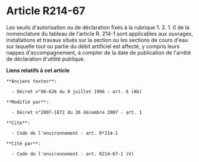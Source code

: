 # Article R214-67

Les seuils d'autorisation ou de déclaration fixés à la rubrique 1. 3. 1. 0 de la nomenclature du tableau de l'article R.
214-1 sont applicables aux ouvrages, installations et travaux situés sur la section ou les sections de cours d'eau sur
laquelle tout ou partie du débit artificiel est affecté, y compris leurs nappes d'accompagnement, à compter de la date de
publication de l'arrêté de déclaration d'utilité publique.

**Liens relatifs à cet article**

	**Anciens textes**:

	  - Décret n°96-626 du 9 juillet 1996 - art. 6 (Ab)

	**Modifié par**:

	  - Décret n°2007-1872 du 26 décembre 2007 - art. 1

	**Cite**:

	  - Code de l'environnement - art. R*214-1

	**Cité par**:

	  - Code de l'environnement - art. R214-67-1 (V)
